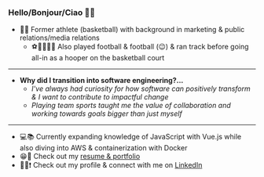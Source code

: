 ### Hello/Bonjour/Ciao 🙌🏽

- 🏀🤝 Former athlete (basketball) with background in marketing & public relations/media relations
   - ⚽️🏈🏃🏽‍♂️ Also played football & football (😉) & ran track before going all-in as a hooper on the basketball court
---
- **Why did I transition into software engineering?...**
   - *I've always had curiosity for how software can positively transform & I want to contribute to impactful change*
   - *Playing team sports taught me the value of collaboration and working towards goals bigger than just myself*
---
- 💻📚 Currently expanding knowledge of JavaScript with Vue.js while also diving into AWS & containerization with Docker
- 😁💯 Check out my [resume & portfolio](https://terminal.turing.edu/profiles/1052)
- 👋🏽❗️ Check out my profile & connect with me on [LinkedIn](https://www.linkedin.com/in/cameronchery/)


<!--
**ckccameron/ckccameron** is a ✨ _special_ ✨ repository because its `README.md` (this file) appears on your GitHub profile.

Here are some ideas to get you started:

- 🔭 I’m currently working on ...
- 🌱 I’m currently learning ...
- 👯 I’m looking to collaborate on ...
- 🤔 I’m looking for help with ...
- 💬 Ask me about ...
- 📫 How to reach me: ...
- 😄 Pronouns: ...
- ⚡ Fun fact: ...
-->
